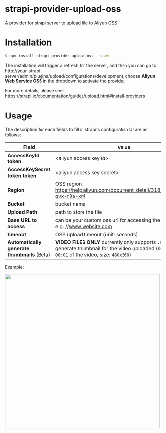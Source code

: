 # strapi-provider-upload-oss
A provider for strapi server to upload file to Aliyun OSS

# Installation
```bash
$ npm install strapi-provider-upload-oss --save
```
The installation will trigger a refresh for the server, and then you can go to http://your-strapi-server/admin/plugins/upload/configurations/development, choose **Aliyun Web Service OSS** in the dropdown to activate the provider.

For more details, please see: https://strapi.io/documentation/guides/upload.html#install-providers

# Usage

The description for each fields to fill in strapi's configuration UI are as follows:

Field | value
----- | -----
**AccessKeyId token** | &lt;aliyun access key id&gt;
**AccessKeySecret token token** | &lt;aliyun access key secret&gt;
**Region** | OSS region https://help.aliyun.com/document_detail/31837.html#title-qvx-r3a-xr4
**Bucket** | bucket name
**Upload Path** | path to store the file
**Base URL to access** | can be your custom oss url for accessing the uploaded file, e.g. //www.website.com
**timeout** | OSS upload timeout (unit: seconds)
**Automatically generate thumbnails** (Beta) |  **VIDEO FILES ONLY** currently only supports `.mp4` file, will generate thumbnail for the video uploaded (screenshot at `00:01` of the video, size: `480x360`)

Example:

<img src="https://user-images.githubusercontent.com/2413682/63400602-fc1b3480-c406-11e9-91c6-db11c7c2ba67.png" width="500" />

